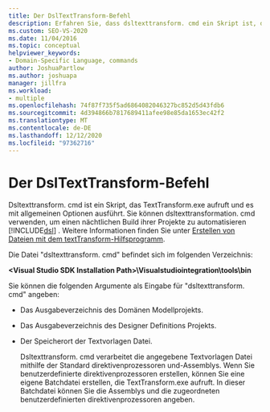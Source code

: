 ```yaml
---
title: Der DslTextTransform-Befehl
description: Erfahren Sie, dass dsltexttransform. cmd ein Skript ist, das TextTransform.exe aufruft und es mit allgemeinen Optionen ausführt.
ms.custom: SEO-VS-2020
ms.date: 11/04/2016
ms.topic: conceptual
helpviewer_keywords:
- Domain-Specific Language, commands
author: JoshuaPartlow
ms.author: joshuapa
manager: jillfra
ms.workload:
- multiple
ms.openlocfilehash: 74f87f735f5ad6864082046327bc852d5d43fdb6
ms.sourcegitcommit: 4d394866b7817689411afee98e85da1653ec42f2
ms.translationtype: MT
ms.contentlocale: de-DE
ms.lasthandoff: 12/12/2020
ms.locfileid: "97362716"
---
```

# <a name="the-dsltexttransform-command"></a>Der DslTextTransform-Befehl
Dsltexttransform. cmd ist ein Skript, das TextTransform.exe aufruft und es mit allgemeinen Optionen ausführt. Sie können dsltexttransformation. cmd verwenden, um einen nächtlichen Build ihrer Projekte zu automatisieren [!INCLUDE[dsl](../modeling/includes/dsl_md.md)] . Weitere Informationen finden Sie unter [Erstellen von Dateien mit dem textTransform-Hilfsprogramm](../modeling/generating-files-with-the-texttransform-utility.md).

 Die Datei "dsltexttransform. cmd" befindet sich im folgenden Verzeichnis:

 **\<Visual Studio SDK Installation Path>\Visualstudiointegration\tools\bin**

 Sie können die folgenden Argumente als Eingabe für "dsltexttransform. cmd" angeben:

- Das Ausgabeverzeichnis des Domänen Modellprojekts.

- Das Ausgabeverzeichnis des Designer Definitions Projekts.

- Der Speicherort der Textvorlagen Datei.

  Dsltexttransform. cmd verarbeitet die angegebene Textvorlagen Datei mithilfe der Standard direktivenprozessoren und-Assemblys. Wenn Sie benutzerdefinierte direktivenprozessoren erstellen, können Sie eine eigene Batchdatei erstellen, die TextTransform.exe aufruft. In dieser Batchdatei können Sie die Assemblys und die zugeordneten benutzerdefinierten direktivenprozessoren angeben.
